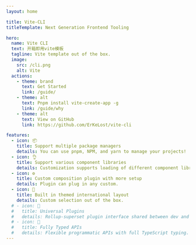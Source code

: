 ```yaml
---
layout: home

title: Vite-CLI
titleTemplate: Next Generation Frontend Tooling

hero:
  name: Vite CLI
  text: 开箱即用vite模板
  tagline: Vite template out of the box.
  image:
    src: /cli.png
    alt: Vite
  actions:
    - theme: brand
      text: Get Started
      link: /guide/
    - theme: alt
      text: Pnpm install vite-create-app -g
      link: /guide/why
    - theme: alt
      text: View on GitHub
      link: https://github.com/ErKeLost/vite-cli

features:
  - icon: 📦
    title: Support multiple package managers
    details: You can use pnpm, NPM, and yarn to manage your projects!
  - icon: 👌
    title: Support various component libraries
    details: Customization supports loading of different component libraries.
  - icon: ⚙️
    title: Custom composition plugin with more setup
    details: Plugin can plug in any custom.
  - icon: 🎨
    title: Built in themed international layout
    details: Custom selection out of the box.
  # - icon: 🔩
  #   title: Universal Plugins
  #   details: Rollup-superset plugin interface shared between dev and build.
  # - icon: 🔑
  #   title: Fully Typed APIs
  #   details: Flexible programmatic APIs with full TypeScript typing.
---
```

